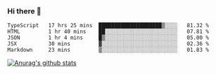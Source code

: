 ### Hi there 👋



<!--
**webB1an/webB1an** is a ✨ _special_ ✨ repository because its `README.md` (this file) appears on your GitHub profile.

Here are some ideas to get you started:

- 🔭 I’m currently working on ...
- 🌱 I’m currently learning ...
- 👯 I’m looking to collaborate on ...
- 🤔 I’m looking for help with ...
- 💬 Ask me about ...
- 📫 How to reach me: ...
- 😄 Pronouns: ...
- ⚡ Fun fact: ...
-->

<!--START_SECTION:waka-->
```text
TypeScript   17 hrs 25 mins  ████████████████████▒░░░░   81.32 % 
HTML         1 hr 40 mins    ██░░░░░░░░░░░░░░░░░░░░░░░   07.81 % 
JSON         1 hr 4 mins     █▒░░░░░░░░░░░░░░░░░░░░░░░   05.00 % 
JSX          30 mins         ▓░░░░░░░░░░░░░░░░░░░░░░░░   02.36 % 
Markdown     23 mins         ▒░░░░░░░░░░░░░░░░░░░░░░░░   01.83 % 
```
<!--END_SECTION:waka-->


[![Anurag's github stats](https://github-readme-stats.vercel.app/api?username=webB1an&show_icons=true&theme=radical)](https://github.com/anuraghazra/github-readme-stats)


